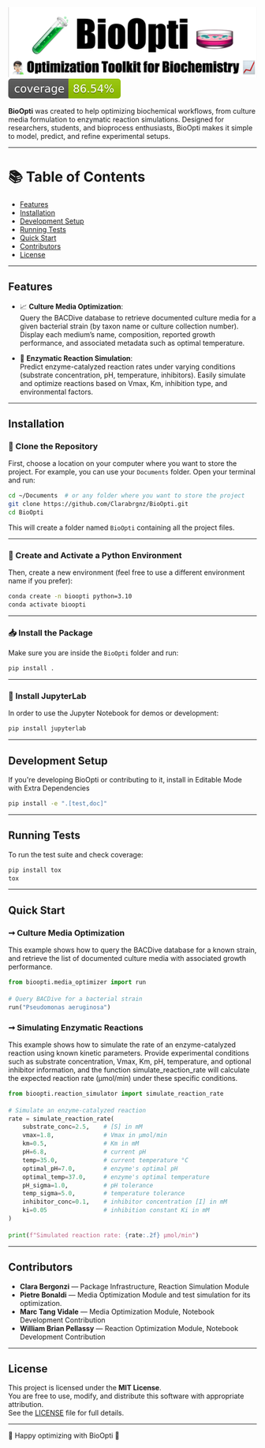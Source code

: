 ![Project Logo](assets/banner.png)  
![Coverage Status](assets/coverage-badge.svg)

**BioOpti** was created to help optimizing biochemical workflows, from culture media formulation to enzymatic reaction simulations. Designed for researchers, students, and bioprocess enthusiasts, BioOpti makes it simple to model, predict, and refine experimental setups.

---

# 📚 Table of Contents

- [Features](#features)
- [Installation](#installation)
- [Development Setup](#development-setup)
- [Running Tests](#running-tests)
- [Quick Start](#quick-start)
- [Contributors](#contributors)
- [License](#license)

---

## Features

- 📈 **Culture Media Optimization**:  
  Query the BACDive database to retrieve documented culture media for a given bacterial strain (by taxon name or culture collection number).
  Display each medium’s name, composition, reported growth performance, and associated metadata such as optimal temperature.

- 🔬 **Enzymatic Reaction Simulation**:  
  Predict enzyme-catalyzed reaction rates under varying conditions (substrate concentration, pH, temperature, inhibitors).
  Easily simulate and optimize reactions based on Vmax, Km, inhibition type, and environmental factors.

---

## Installation

### 🔄 Clone the Repository

First, choose a location on your computer where you want to store the project. For example, you can use your `Documents` folder.
Open your terminal and run:

```bash
cd ~/Documents  # or any folder where you want to store the project
git clone https://github.com/Clarabrgnz/BioOpti.git
cd BioOpti
```

This will create a folder named `BioOpti` containing all the project files.

---

### 🐍 Create and Activate a Python Environment

Then, create a new environment (feel free to use a different environment name if you prefer):

```bash
conda create -n bioopti python=3.10
conda activate bioopti
```
---

### 📥 Install the Package

Make sure you are inside the `BioOpti` folder and run:

```bash
pip install .
```
---

### 📓 Install JupyterLab

In order to use the Jupyter Notebook for demos or development:

```bash
pip install jupyterlab
```
---

## Development Setup

If you're developing BioOpti or contributing to it, install in Editable Mode with Extra Dependencies

```bash
pip install -e ".[test,doc]"
```
---

## Running Tests

To run the test suite and check coverage:

```bash
pip install tox
tox
```
---

## Quick Start

### ➞ Culture Media Optimization
This example shows how to query the BACDive database for a known strain, and retrieve the list of documented culture media with associated growth performance.

```python
from bioopti.media_optimizer import run

# Query BACDive for a bacterial strain
run("Pseudomonas aeruginosa")
```

### ➞ Simulating Enzymatic Reactions
This example shows how to simulate the rate of an enzyme-catalyzed reaction using known kinetic parameters.
Provide experimental conditions such as substrate concentration, Vmax, Km, pH, temperature, and optional inhibitor information, and the function simulate_reaction_rate will calculate the expected reaction rate (µmol/min) under these specific conditions.

```python
from bioopti.reaction_simulator import simulate_reaction_rate

# Simulate an enzyme-catalyzed reaction
rate = simulate_reaction_rate(
    substrate_conc=2.5,    # [S] in mM
    vmax=1.8,              # Vmax in µmol/min
    km=0.5,                # Km in mM
    pH=6.8,                # current pH
    temp=35.0,             # current temperature °C
    optimal_pH=7.0,        # enzyme's optimal pH
    optimal_temp=37.0,     # enzyme's optimal temperature
    pH_sigma=1.0,          # pH tolerance
    temp_sigma=5.0,        # temperature tolerance
    inhibitor_conc=0.1,    # inhibitor concentration [I] in mM
    ki=0.05                # inhibition constant Ki in mM
)

print(f"Simulated reaction rate: {rate:.2f} µmol/min")
```
---

## Contributors

- **Clara Bergonzi** — Package Infrastructure, Reaction Simulation Module
- **Pietre Bonaldi** — Media Optimization Module and test simulation for its optimization.
- **Marc Tang Vidale** — Media Optimization Module, Notebook Development Contribution
- **William Brian Pellassy** — Reaction Optimization Module, Notebook Development Contribution
---

## License

This project is licensed under the **MIT License**.  
You are free to use, modify, and distribute this software with appropriate attribution.  
See the [LICENSE](LICENSE) file for full details.

---

🚀 Happy optimizing with BioOpti 🚀
